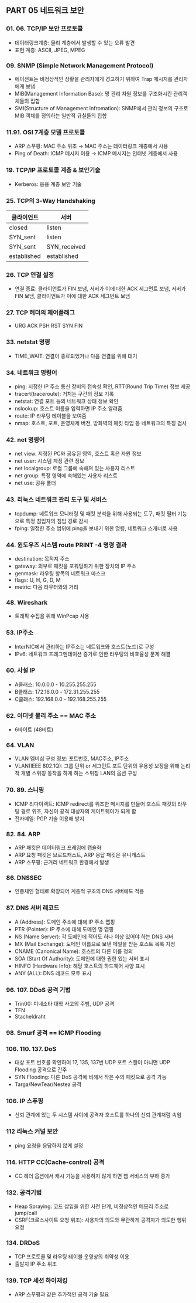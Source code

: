 ## PART 05 네트워크 보안

### 01. 06. TCP/IP 보안 프로토콜
- 데이터링크계층: 물리 계층에서 발생할 수 있는 오류 발견
- 표현 계층: ASCII, JPEG, MPEG


### 09. SNMP (Simple Network Management Protocol)
- 에이전트는 비정상적인 상황을 관리자에게 경고하기 위하여 Trap 메시지를 관리자에게 보냄
- MIB(Management Information Base): 망 관리 자원 정보를 구조화시킨 관리객체들의 집합
- SMI(Structure of Management Infromation): SNMP에서 관리 정보의 구조로 MIB 객체를 정의하는 일반적 규칠들의 집합


### 11.91.  OSI 7계층 모델 프로토콜
- ARP 스푸핑: MAC 주소 위조 → MAC 주소는 데이터링크 계층에서 사용
- Ping of Death: ICMP 메시지 이용 → ICMP 메시지는 인터넷 계층에서 사용


### 19. TCP/IP 프로토콜 계층 & 보안기술
- Kerberos: 응용 계층 보안 기술


### 25. TCP의 3-Way Handshaking
|클라이언트|서버|
|---|---|
|closed|listen|
|SYN_sent|listen|
|SYN_sent|SYN_received|
|established|established|


### 26. TCP 연결 설정
- 연결 종료: 클라이언트가 FIN 보냄, 서버가 이에 대한 ACK 세그먼트 보냄, 서버가 FIN 보냄, 클라이언트가 이에 대한 ACK 세그먼트 보냄


### 27. TCP 헤더의 제어플래그
- URG ACK PSH RST SYN FIN


### 33. netstat 명령
- TIME_WAIT: 연결이 종료되었거나 다음 연결을 위해 대기


### 34. 네트워크 명령어
- ping: 지정한 IP 주소 통신 장비의 접속성 확인, RTT(Round Trip Time) 정보 제공
- tracert(traceroute): 거치는 구간의 정보 기록
- netstat: 연결 포트 등의 네트워크 상태 정보 확인
- nslookup: 호스트 이름을 입력하면 IP 주소 알려줌
- route: IP 라우팅 테이블을 보여줌
- nmap: 호스트, 포트, 운영체제 버전, 방화벽의 패킷 타입 등 네트워크의 특징 검사


### 42. net 명령어
- net view: 지정된 PC와 공유된 영역, 호스트 혹은 자원 정보
- net user: 시스템 계정 관련 정보
- net localgroup: 로컬 그룹에 속해져 있는 사용자 리스트
- net group: 특정 영역에 속해있는 사용자 리스트
- net use: 공유 폴더


### 43. 리눅스 네트워크 관리 도구 및 서비스
- tcpdump: 네트워크 모니터링 및 패킷 분석을 위해 사용되는 도구, 패킷 필터 기능으로 특정 침입자의 침입 경로 감시
- fping: 일정한 주소 범위에 ping을 보내기 위한 명령, 네트워크 스캐너로 사용


### 44. 윈도우즈 시스템 route PRINT -4 명령 결과
- destination: 목적지 주소
- gateway: 외부로 패킷을 포워딩하기 위한 장치의 IP 주소
- genmask: 라우팅 항목의 네트워크 마스크
- flags: U, H, G, D, M
- metric: 다음 라우터와의 거리


### 48. Wireshark
- 트래픽 수집을 위해 WinPcap 사용


### 53. IP주소
- InterNIC에서 관리하는 IP주소는 네트워크와 호스트(노드)로 구성
- IPv6: 네트워크 프래그멘테이션 증가로 인한 라우팅의 비효율성 문제 해결


### 60. 사설 IP
- A클래스: 10.0.0.0 - 10.255.255.255
- B클래스: 172.16.0.0 - 172.31.255.255
- C클래스: 192.168.0.0 - 192.168.255.255


### 62. 이더넷 물리 주소 == MAC 주소
- 6바이트 (48비트)


### 64. VLAN
- VLAN 멤버십 구성 정보: 포트번호, MAC주소, IP주소
- VLAN(IEEE 802.1Q): 그룹 단위 or 세그먼트 포트 단위의 유용성 보장을 위해 논리적 개별 스위칭 동작을 하게 하는 스위칭 LAN의 옵션 구성


### 70. 89. 스니핑
- ICMP 리다이렉트: ICMP redirect를 위조한 메시지를 만들어 호스트 패킷의 라우팅 경로 위조, 자신이 공격 대상자의 게이트웨이가 되게 함
- 전자메일: PGP 기술 이용해 방지


### 82. 84. ARP
- ARP 패킷은 데이터링크 프레임에 캡슐화
- ARP 요청 패킷은 브로드캐스트, ARP 응답 패킷은 유니캐스트
- ARP 스푸핑: 근거리 네트워크 환경에서 발생


### 86. DNSSEC
- 인증체인 형태로 확장되어 계층적 구조의 DNS 서버에도 적용


### 87. DNS 서버 레코드
- A (Address): 도메인 주소에 대해 IP 주소 맵핑
- PTR (Pointer): IP 주소에 대해 도메인 명 맵핑
- NS (Name Server): 각 도메인에 적어도 하나 이상 있어야 하는 DNS 서버
- MX (Mail Exchange): 도메인 이름으로 보낸 메일을 받는 호스트 목록 지정
- CNAME (Canonical Name): 호스트의 다른 이름 정의
- SOA (Start Of Authority): 도메인에 대한 권한 있는 서버 표시
- HINFO (Hardware Info): 해당 호스트의 하드웨어 사양 표시
- ANY (ALL): DNS 레코드 모두 표시


### 96. 107. DDoS 공격 기법
- Trin00: 미네소타 대학 사고의 주범, UDP 공격
- TFN
- Stacheldraht


### 98. Smurf 공격 == ICMP Flooding


### 106. 110. 137. DoS
- 대상 포트 번호를 확인하여 17, 135, 137번 UDP 포트 스캔이 아니면 UDP Flooding 공격으로 간주
- SYN Flooding: 다른 DoS 공격에 비해서 작은 수의 패킷으로 공격 가능
- Targa/NewTear/Nestea 공격


### 106. IP 스푸핑
- 신뢰 관계에 있는 두 시스템 사이에 공격자 호스트를 하나의 신뢰 관계처럼 속임


### 112 리눅스 커널 보안
- ping 요청을 응답하지 않게 설정


### 114. HTTP CC(Cache-control) 공격
- CC 헤더 옵션에서 캐시 기능을 사용하지 않게 하면 웹 서비스의 부하 증가


### 132. 공격기법
- Heap Spraying: 코드 삽입을 위한 사전 단계, 비정상적인 메모리 주소로 jump/call
- CSRF(크로스사이트 요청 위조): 사용자의 의도와 무관하게 공격자가 의도한 행위 요청


### 134. DRDoS
- TCP 프로토콜 및 라우팅 테이블 운영상의 취약성 이용
- 출발지 IP 주소 위조


### 139. TCP 세션 하이재킹
- ARP 스푸핑과 같은 추가적인 공격 기술 필요

